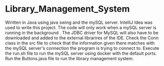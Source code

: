 # Library_Management_System
Wiritten in Java using java swing and the mySQL server. 
IntelliJ Idea was used to write this project.
The code will only work when a mySQL server is running in the background .
The JDBC driver for MySQL will also have to be downloaded and added to the external librarires of the IDE.
Check the Conn class in the src file to check that the information given there matches with the mySQL server's connection the program is trying to connect to. 
Execute the run.sh file to run the mySQL server using docker with the default ports.
Run the Buttons.java file to run the library management system.
